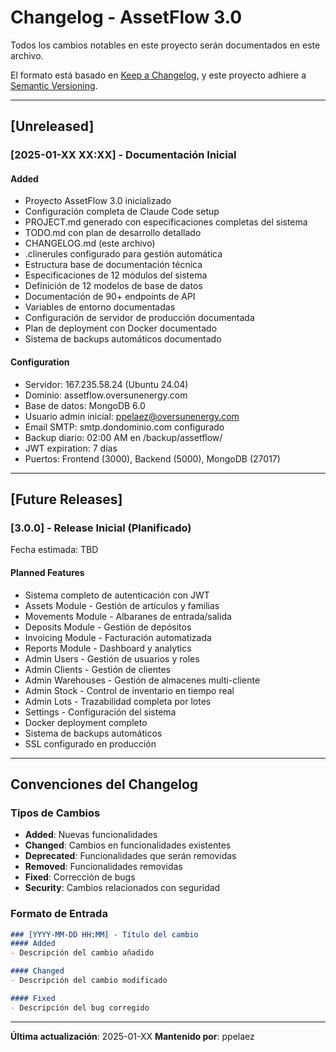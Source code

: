 # Changelog - AssetFlow 3.0

Todos los cambios notables en este proyecto serán documentados en este archivo.

El formato está basado en [Keep a Changelog](https://keepachangelog.com/es-ES/1.0.0/),
y este proyecto adhiere a [Semantic Versioning](https://semver.org/lang/es/).

---

## [Unreleased]

### [2025-01-XX XX:XX] - Documentación Inicial
#### Added
- Proyecto AssetFlow 3.0 inicializado
- Configuración completa de Claude Code setup
- PROJECT.md generado con especificaciones completas del sistema
- TODO.md con plan de desarrollo detallado
- CHANGELOG.md (este archivo)
- .clinerules configurado para gestión automática
- Estructura base de documentación técnica
- Especificaciones de 12 módulos del sistema
- Definición de 12 modelos de base de datos
- Documentación de 90+ endpoints de API
- Variables de entorno documentadas
- Configuración de servidor de producción documentada
- Plan de deployment con Docker documentado
- Sistema de backups automáticos documentado

#### Configuration
- Servidor: 167.235.58.24 (Ubuntu 24.04)
- Dominio: assetflow.oversunenergy.com
- Base de datos: MongoDB 6.0
- Usuario admin inicial: ppelaez@oversunenergy.com
- Email SMTP: smtp.dondominio.com configurado
- Backup diario: 02:00 AM en /backup/assetflow/
- JWT expiration: 7 días
- Puertos: Frontend (3000), Backend (5000), MongoDB (27017)

---

## [Future Releases]

### [3.0.0] - Release Inicial (Planificado)
Fecha estimada: TBD

#### Planned Features
- Sistema completo de autenticación con JWT
- Assets Module - Gestión de artículos y familias
- Movements Module - Albaranes de entrada/salida
- Deposits Module - Gestión de depósitos
- Invoicing Module - Facturación automatizada
- Reports Module - Dashboard y analytics
- Admin Users - Gestión de usuarios y roles
- Admin Clients - Gestión de clientes
- Admin Warehouses - Gestión de almacenes multi-cliente
- Admin Stock - Control de inventario en tiempo real
- Admin Lots - Trazabilidad completa por lotes
- Settings - Configuración del sistema
- Docker deployment completo
- Sistema de backups automáticos
- SSL configurado en producción

---

## Convenciones del Changelog

### Tipos de Cambios
- **Added**: Nuevas funcionalidades
- **Changed**: Cambios en funcionalidades existentes
- **Deprecated**: Funcionalidades que serán removidas
- **Removed**: Funcionalidades removidas
- **Fixed**: Corrección de bugs
- **Security**: Cambios relacionados con seguridad

### Formato de Entrada
```markdown
### [YYYY-MM-DD HH:MM] - Título del cambio
#### Added
- Descripción del cambio añadido

#### Changed
- Descripción del cambio modificado

#### Fixed
- Descripción del bug corregido
```

---

**Última actualización**: 2025-01-XX
**Mantenido por**: ppelaez
